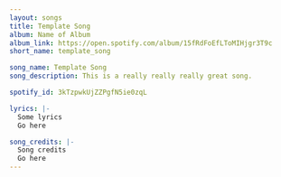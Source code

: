 ```yaml
---
layout: songs
title: Template Song
album: Name of Album
album_link: https://open.spotify.com/album/15fRdFoEfLToMIHjgr3T9c
short_name: template_song

song_name: Template Song
song_description: This is a really really really great song.

spotify_id: 3kTzpwkUjZZPgfN5ie0zqL

lyrics: |-
  Some lyrics
  Go here

song_credits: |-
  Song credits
  Go here
---
```

